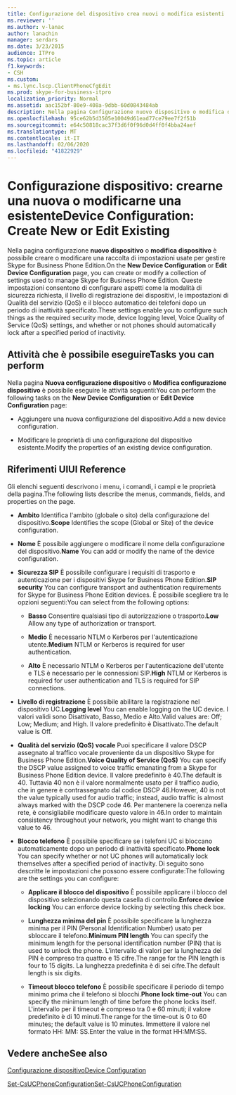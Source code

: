 ```yaml
---
title: Configurazione del dispositivo crea nuovi o modifica esistenti
ms.reviewer: ''
ms.author: v-lanac
author: lanachin
manager: serdars
ms.date: 3/23/2015
audience: ITPro
ms.topic: article
f1.keywords:
- CSH
ms.custom:
- ms.lync.lscp.ClientPhoneCfgEdit
ms.prod: skype-for-business-itpro
localization_priority: Normal
ms.assetid: aac152bf-80e9-408a-9dbb-60d0843484ab
description: Nella pagina Configurazione nuovo dispositivo o modifica dispositivo è possibile creare o modificare una raccolta di impostazioni usate per gestire Skype for Business Phone Edition. Queste impostazioni consentono di configurare aspetti come la modalità di sicurezza richiesta, il livello di registrazione dei dispositivi, le impostazioni di Qualità del servizio (QoS) e il blocco automatico dei telefoni dopo un periodo di inattività specificato.
ms.openlocfilehash: 95ce62b5d3505e10049d61ead77ce79ee7f2f51b
ms.sourcegitcommit: e64c50818cac37f3d6f0f96d0d4ff0f4bba24aef
ms.translationtype: MT
ms.contentlocale: it-IT
ms.lasthandoff: 02/06/2020
ms.locfileid: "41822929"
---
```

# <a name="device-configuration-create-new-or-edit-existing"></a><span data-ttu-id="ed31e-104">Configurazione dispositivo: crearne una nuova o modificarne una esistente</span><span class="sxs-lookup"><span data-stu-id="ed31e-104">Device Configuration: Create New or Edit Existing</span></span>
 
<span data-ttu-id="ed31e-105">Nella pagina configurazione **nuovo dispositivo** o **modifica dispositivo** è possibile creare o modificare una raccolta di impostazioni usate per gestire Skype for Business Phone Edition.</span><span class="sxs-lookup"><span data-stu-id="ed31e-105">On the **New Device Configuration** or **Edit Device Configuration** page, you can create or modify a collection of settings used to manage Skype for Business Phone Edition.</span></span> <span data-ttu-id="ed31e-106">Queste impostazioni consentono di configurare aspetti come la modalità di sicurezza richiesta, il livello di registrazione dei dispositivi, le impostazioni di Qualità del servizio (QoS) e il blocco automatico dei telefoni dopo un periodo di inattività specificato.</span><span class="sxs-lookup"><span data-stu-id="ed31e-106">These settings enable you to configure such things as the required security mode, device logging level, Voice Quality of Service (QoS) settings, and whether or not phones should automatically lock after a specified period of inactivity.</span></span>
  
## <a name="tasks-you-can-perform"></a><span data-ttu-id="ed31e-107">Attività che è possibile eseguire</span><span class="sxs-lookup"><span data-stu-id="ed31e-107">Tasks you can perform</span></span>

<span data-ttu-id="ed31e-108">Nella pagina **Nuova configurazione dispositivo** o **Modifica configurazione dispositivo** è possibile eseguire le attività seguenti:</span><span class="sxs-lookup"><span data-stu-id="ed31e-108">You can perform the following tasks on the **New Device Configuration** or **Edit Device Configuration** page:</span></span>
  
- <span data-ttu-id="ed31e-109">Aggiungere una nuova configurazione del dispositivo.</span><span class="sxs-lookup"><span data-stu-id="ed31e-109">Add a new device configuration.</span></span>
    
- <span data-ttu-id="ed31e-110">Modificare le proprietà di una configurazione del dispositivo esistente.</span><span class="sxs-lookup"><span data-stu-id="ed31e-110">Modify the properties of an existing device configuration.</span></span>
    
## <a name="ui-reference"></a><span data-ttu-id="ed31e-111">Riferimenti UI</span><span class="sxs-lookup"><span data-stu-id="ed31e-111">UI Reference</span></span>

<span data-ttu-id="ed31e-112">Gli elenchi seguenti descrivono i menu, i comandi, i campi e le proprietà della pagina.</span><span class="sxs-lookup"><span data-stu-id="ed31e-112">The following lists describe the menus, commands, fields, and properties on the page.</span></span>
  
- <span data-ttu-id="ed31e-113">**Ambito** Identifica l'ambito (globale o sito) della configurazione del dispositivo.</span><span class="sxs-lookup"><span data-stu-id="ed31e-113">**Scope** Identifies the scope (Global or Site) of the device configuration.</span></span>
    
- <span data-ttu-id="ed31e-114">**Nome** È possibile aggiungere o modificare il nome della configurazione del dispositivo.</span><span class="sxs-lookup"><span data-stu-id="ed31e-114">**Name** You can add or modify the name of the device configuration.</span></span>
    
- <span data-ttu-id="ed31e-115">**Sicurezza SIP** È possibile configurare i requisiti di trasporto e autenticazione per i dispositivi Skype for Business Phone Edition.</span><span class="sxs-lookup"><span data-stu-id="ed31e-115">**SIP security** You can configure transport and authentication requirements for Skype for Business Phone Edition devices.</span></span> <span data-ttu-id="ed31e-116">È possibile scegliere tra le opzioni seguenti:</span><span class="sxs-lookup"><span data-stu-id="ed31e-116">You can select from the following options:</span></span>
    
  - <span data-ttu-id="ed31e-117">**Basso** Consentire qualsiasi tipo di autorizzazione o trasporto.</span><span class="sxs-lookup"><span data-stu-id="ed31e-117">**Low** Allow any type of authorization or transport.</span></span>
    
  - <span data-ttu-id="ed31e-118">**Medio** È necessario NTLM o Kerberos per l'autenticazione utente.</span><span class="sxs-lookup"><span data-stu-id="ed31e-118">**Medium** NTLM or Kerberos is required for user authentication.</span></span>
    
  - <span data-ttu-id="ed31e-119">**Alto** È necessario NTLM o Kerberos per l'autenticazione dell'utente e TLS è necessario per le connessioni SIP.</span><span class="sxs-lookup"><span data-stu-id="ed31e-119">**High** NTLM or Kerberos is required for user authentication and TLS is required for SIP connections.</span></span>
    
- <span data-ttu-id="ed31e-120">**Livello di registrazione** È possibile abilitare la registrazione nel dispositivo UC.</span><span class="sxs-lookup"><span data-stu-id="ed31e-120">**Logging level** You can enable logging on the UC device.</span></span> <span data-ttu-id="ed31e-121">I valori validi sono Disattivato, Basso, Medio e Alto.</span><span class="sxs-lookup"><span data-stu-id="ed31e-121">Valid values are: Off; Low; Medium; and High.</span></span> <span data-ttu-id="ed31e-122">Il valore predefinito è Disattivato.</span><span class="sxs-lookup"><span data-stu-id="ed31e-122">The default value is Off.</span></span>
    
- <span data-ttu-id="ed31e-123">**Qualità del servizio (QoS) vocale** Puoi specificare il valore DSCP assegnato al traffico vocale proveniente da un dispositivo Skype for Business Phone Edition.</span><span class="sxs-lookup"><span data-stu-id="ed31e-123">**Voice Quality of Service (QoS)** You can specify the DSCP value assigned to voice traffic emanating from a Skype for Business Phone Edition device.</span></span> <span data-ttu-id="ed31e-124">Il valore predefinito è 40.</span><span class="sxs-lookup"><span data-stu-id="ed31e-124">The default is 40.</span></span> <span data-ttu-id="ed31e-125">Tuttavia 40 non è il valore normalmente usato per il traffico audio, che in genere è contrassegnato dal codice DSCP 46.</span><span class="sxs-lookup"><span data-stu-id="ed31e-125">However, 40 is not the value typically used for audio traffic; instead, audio traffic is almost always marked with the DSCP code 46.</span></span> <span data-ttu-id="ed31e-126">Per mantenere la coerenza nella rete, è consigliabile modificare questo valore in 46.</span><span class="sxs-lookup"><span data-stu-id="ed31e-126">In order to maintain consistency throughout your network, you might want to change this value to 46.</span></span>
    
- <span data-ttu-id="ed31e-127">**Blocco telefono** È possibile specificare se i telefoni UC si bloccano automaticamente dopo un periodo di inattività specificato.</span><span class="sxs-lookup"><span data-stu-id="ed31e-127">**Phone lock** You can specify whether or not UC phones will automatically lock themselves after a specified period of inactivity.</span></span> <span data-ttu-id="ed31e-128">Di seguito sono descritte le impostazioni che possono essere configurate:</span><span class="sxs-lookup"><span data-stu-id="ed31e-128">The following are the settings you can configure:</span></span>
    
  - <span data-ttu-id="ed31e-129">**Applicare il blocco del dispositivo** È possibile applicare il blocco del dispositivo selezionando questa casella di controllo.</span><span class="sxs-lookup"><span data-stu-id="ed31e-129">**Enforce device locking** You can enforce device locking by selecting this check box.</span></span>
    
  - <span data-ttu-id="ed31e-130">**Lunghezza minima del pin** È possibile specificare la lunghezza minima per il PIN (Personal Identification Number) usato per sbloccare il telefono.</span><span class="sxs-lookup"><span data-stu-id="ed31e-130">**Minimum PIN length** You can specify the minimum length for the personal identification number (PIN) that is used to unlock the phone.</span></span> <span data-ttu-id="ed31e-131">L'intervallo di valori per la lunghezza del PIN è compreso tra quattro e 15 cifre.</span><span class="sxs-lookup"><span data-stu-id="ed31e-131">The range for the PIN length is four to 15 digits.</span></span> <span data-ttu-id="ed31e-132">La lunghezza predefinita è di sei cifre.</span><span class="sxs-lookup"><span data-stu-id="ed31e-132">The default length is six digits.</span></span>
    
  - <span data-ttu-id="ed31e-133">**Timeout blocco telefono** È possibile specificare il periodo di tempo minimo prima che il telefono si blocchi.</span><span class="sxs-lookup"><span data-stu-id="ed31e-133">**Phone lock time-out** You can specify the minimum length of time before the phone locks itself.</span></span> <span data-ttu-id="ed31e-134">L'intervallo per il timeout è compreso tra 0 e 60 minuti; il valore predefinito è di 10 minuti.</span><span class="sxs-lookup"><span data-stu-id="ed31e-134">The range for the time-out is 0 to 60 minutes; the default value is 10 minutes.</span></span> <span data-ttu-id="ed31e-135">Immettere il valore nel formato HH: MM: SS.</span><span class="sxs-lookup"><span data-stu-id="ed31e-135">Enter the value in the format HH:MM:SS.</span></span>
    
## <a name="see-also"></a><span data-ttu-id="ed31e-136">Vedere anche</span><span class="sxs-lookup"><span data-stu-id="ed31e-136">See also</span></span>

[<span data-ttu-id="ed31e-137">Configurazione dispositivo</span><span class="sxs-lookup"><span data-stu-id="ed31e-137">Device Configuration</span></span>](device-configuration.md)

[<span data-ttu-id="ed31e-138">Set-CsUCPhoneConfiguration</span><span class="sxs-lookup"><span data-stu-id="ed31e-138">Set-CsUCPhoneConfiguration</span></span>](https://docs.microsoft.com/powershell/module/skype/set-csucphoneconfiguration?view=skype-ps)
